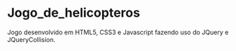 # Jogo_de_helicopteros
Jogo desenvolvido em HTML5, CSS3 e Javascript fazendo uso do JQuery e JQueryCollision. 
